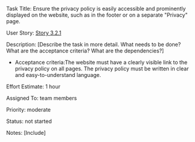Task Title: Ensure the privacy policy is easily accessible and prominently displayed on the website, such as in the 
footer or on a separate "Privacy" page.

User Story: [Story 3.2.1](../../stories/story_3.2.1.md)

Description: [Describe the task in more detail. What needs to be done? What are the acceptance criteria? What are the dependencies?]
* Acceptance criteria:The website must have a clearly visible link to the privacy policy on all pages.
The privacy policy must be written in clear and easy-to-understand language.

Effort Estimate: 1 hour

Assigned To: team members

Priority: moderate

Status: not started

Notes: [Include]